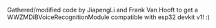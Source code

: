 Gathered/modified code by JiapengLi and Frank Van Hooft to get a WWZMDiBVoiceRecognitionModule compatible with esp32 devkit v1! :)
